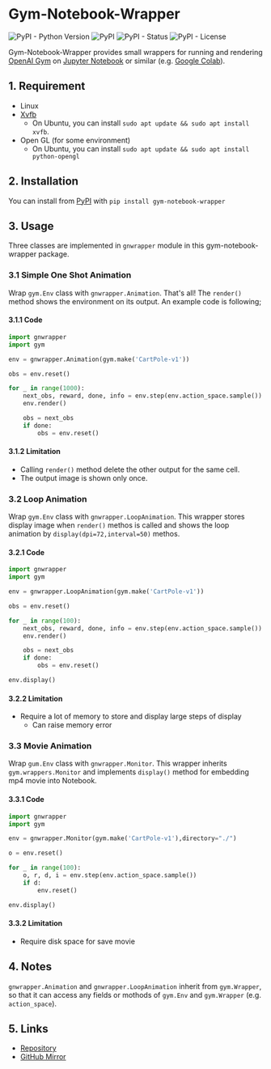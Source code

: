 # Gym-Notebook-Wrapper

![PyPI - Python Version](https://img.shields.io/pypi/pyversions/gym-notebook-wrapper)
![PyPI](https://img.shields.io/pypi/v/gym-notebook-wrapper)
![PyPI - Status](https://img.shields.io/pypi/status/gym-notebook-wrapper)
![PyPI - License](https://img.shields.io/pypi/l/gym-notebook-wrapper)



Gym-Notebook-Wrapper provides small wrappers for running and rendering
[OpenAI Gym](https://github.com/openai/gym) on [Jupyter
Notebook](https://jupyter.org/) or similar (e.g. [Google
Colab](https://colab.research.google.com/)).

## 1. Requirement

- Linux
- [Xvfb](https://www.x.org/releases/X11R7.7/doc/man/man1/Xvfb.1.xhtml)
  - On Ubuntu, you can install `sudo apt update && sudo apt install xvfb`.
- Open GL (for some environment)
  - On Ubuntu, you can install `sudo apt update && sudo apt install python-opengl`

## 2. Installation

You can install from
[PyPI](https://pypi.org/project/gym-notebook-wrapper/) with `pip install gym-notebook-wrapper`


## 3. Usage

Three classes are implemented in `gnwrapper` module in this
gym-notebook-wrapper package.

### 3.1 Simple One Shot Animation

Wrap `gym.Env` class with `gnwrapper.Animation`. That's all! The
`render()` method shows the environment on its output. An example code
is following;

#### 3.1.1 Code

``` python
import gnwrapper
import gym

env = gnwrapper.Animation(gym.make('CartPole-v1'))

obs = env.reset()

for _ in range(1000):
    next_obs, reward, done, info = env.step(env.action_space.sample())
    env.render()

    obs = next_obs
    if done:
        obs = env.reset()
```

#### 3.1.2 Limitation

- Calling `render()` method delete the other output for the same cell.
- The output image is shown only once.


### 3.2 Loop Animation

Wrap `gym.Env` class with `gnwrapper.LoopAnimation`. This wrapper
stores display image when `render()` methos is called and shows the
loop animation by `display(dpi=72,interval=50)` methos.

#### 3.2.1 Code

``` python
import gnwrapper
import gym

env = gnwrapper.LoopAnimation(gym.make('CartPole-v1'))

obs = env.reset()

for _ in range(100):
    next_obs, reward, done, info = env.step(env.action_space.sample())
    env.render()

    obs = next_obs
    if done:
        obs = env.reset()

env.display()
```


#### 3.2.2 Limitation

- Require a lot of memory to store and display large steps of display
  - Can raise memory error


### 3.3 Movie Animation

Wrap `gum.Env` class with `gnwrapper.Monitor`. This wrapper inherits
`gym.wrappers.Monitor` and implements `display()` method for embedding
mp4 movie into Notebook.

#### 3.3.1 Code

``` python
import gnwrapper
import gym

env = gnwrapper.Monitor(gym.make('CartPole-v1'),directory="./")

o = env.reset()

for _ in range(100):
    o, r, d, i = env.step(env.action_space.sample())
    if d:
        env.reset()

env.display()
```

#### 3.3.2 Limitation

- Require disk space for save movie

## 4. Notes

`gnwrapper.Animation` and `gnwrapper.LoopAnimation` inherit from
`gym.Wrapper`, so that it can access any fields or mothods of
`gym.Env` and `gym.Wrapper` (e.g. `action_space`).


## 5. Links

- [Repository](https://gitlab.com/ymd_h/gym-notebook-wrapper)
- [GitHub Mirror](https://github.com/yamada-github-account/gym-notebook-wrapper)
